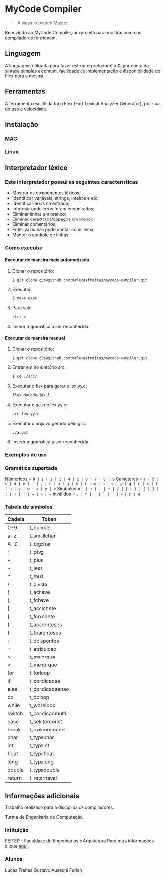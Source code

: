 # MyCode Compiler
> Always in branch Master.

Bem vindo ao MyCode Compiler, um projeto para mostrar como os compiladores funcionam.

## Linguagem

A linguagem utilizada para fazer este interpretador é a **C**, por conta da sintaxe simples e comum, facilidade de implementação e disponibilidade do Flex para a mesma.

## Ferramentas

A ferramenta escolhida foi o Flex (Fast Lexical Analyzer Generator), por sua do uso e velocidade.

## Instalação
### MAC

### Linux

## Interpretador léxico
### Este interpretador possui as seguintes características
* Mostrar os componentes léxicos;
* Identificar variáveis, strings, inteiros e etc;
* Identificar erros na entrada;
* Informar onde erros foram encontrados;
* Eliminar linhas em branco;
* Eliminar caracteres/espaços em branco;
* Eliminar comentários;
* Enter vazio não pode contar como linha;
* Manter o controle de linhas.

### Como executar
#### Executar de maneira mais automatizada
1. Clonar o repositório:
    ```sh
    $ git clone git@github.com:mrlucasfreitas/mycode-compiler.git
    ```
2. Executar:
    ```sh
    $ make exec
    ```
3. Para sair:
    ```sh
    ctrl c
    ```
4. Inserir a gramática a ser reconhecida.

#### Executar de maneira manual
1. Clonar o repositório:
    ```sh
    $ git clone git@github.com:mrlucasfreitas/mycode-compiler.git
    ```
2. Entrar em no diretório src:
    ```sh
    $ cd ./src/
    ```
3. Executar o flex para gerar o lex.yy.c:
    ```sh
    flex MyCode-lex.l
    ```
4. Executar o gcc no lex.yy.c:
    ```sh
    gcc lex.yy.c
    ```
5. Executar o arquivo gerado pelo gcc:
    ```sh
    ./a.out
    ```
6. Inserir a gramática a ser reconhecida

### Exemplos de uso

### Gramática suportada

Númericos = ``` 0 | 1 | 2 | 3 | 4 | 5 | 6 | 7 | 8 | 9 ```
Caracteres = ``` a | b | c | d | e | f | g | h | i | j | k | l | m | n | o | p | q | r | s | t | u | v | w | x | y | z ```
Símbolos = ``` ; | + | - | * | / | { | } | [ | ] | ( | ) | : | = | > | < ```
Inválidos = ``` . | " | ' | ` | ´ | ~ | @ | # ```

### Tabela de simbolos
| Cadeia | Token |
| ------ | ----- |
| 0-9 | t_number |
| a-z | t_smallchar |
| A-Z | t_bigchar |
| ;	| t_ptvg |
| +	| t_plus |
| -	| t_less |
| *	| t_mult |
| /	| t_divide |
| {	| t_achave |
| }	| t_fchave |
| [	| t_acolchete |
| ]	| t_fcolchete |
| (	| t_aparenteses |
| )	| t_fparenteses |
| :	| t_doispontos |
| =	| t_atribuicao |
| >	| t_maiorque |
| <	| t_menorque |
| for | t_forloop |
| if | t_condicaose |
| else | t_condicaosenao |
| do | t_doloop |
| while	| t_whileloop |
| switch | t_condicaomulti |
| case | t_seletorconst |
| break	| t_exitcommand |
| char | t_typechar |
| int | t_typeint |
| float	| t_typefloat |
| long | t_typelong |
| double | t_typedouble |
| return | t_retornaval |

## Informações adicionais
Trabalho realizado para a disciplina de compiladores.

Turma de Engenharia de Computação.

### Intituição
FEITEP - Faculdade de Engenharias e Arquitetura
Para mais informações clique [aqui](http://www.feitep.edu.br/).

### Alunos
Lucas Freitas
Gustavo Ausechi Furlan
